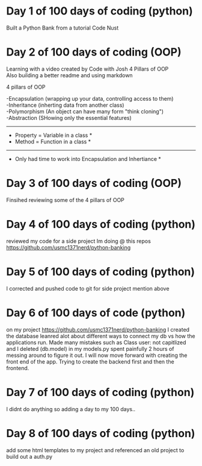 # Day 1 of 100 days of coding (python)

Built a Python Bank from a tutorial Code Nust


# Day 2 of 100 days of coding (OOP)

Learning with a video created by Code with Josh 4 Pillars of OOP <br>
Also building a better readme and using markdown

4 pillars of OOP

-Encapsulation   (wrapping up your data, controlling access to them)  <br>
-Inheritance     (inherting data from another class)  <br>
-Polymorphism    (An object can have many form "think cloning")  <br>
-Abstraction     (SHowing only the essential features)  <br>

**********************************
* Property = Variable in a class *
* Method = Function in a class   *
**********************************

* Only had time to work into Encapsulation and Inhertiance *

# Day 3 of 100 days of coding (OOP)

Finsihed reviewing some of the 4 pillars of OOP

# Day 4 of 100 days of coding (python)
reviewed my code for a side project Im doing @ this repos https://github.com/usmc1371nerd/python-banking

# Day 5 of 100 days of coding (python)
I corrected and pushed code to git for side project mention above

# Day 6 of 100 days of code (python)
on my project https://github.com/usmc1371nerd/python-banking I created the database
leanred alot about different ways to connect my db vs how the applications run. Made many mistakes such as
Class user: not capitlized and I deleted (db.model) in my models.py spent painfully 2 hours of messing around to figure it out. I will now move forward with creating the front end of the app. Trying to create the backend first and then the frontend. 

# Day 7 of 100 days of coding (python)

I didnt do anything so adding a day to my 100 days..

# Day 8 of 100 days of coding (python)
add some html templates to my project and referenced an old project to build out a auth.py